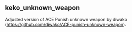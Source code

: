 ## keko_unknown_weapon
Adjusted version of ACE Punish unknown weapon by diwako (https://github.com/diwako/ACE-punish-unknown-weapon).
